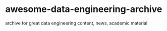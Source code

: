 # awesome-data-engineering-archive
archive for great data engineering content, news, academic material
